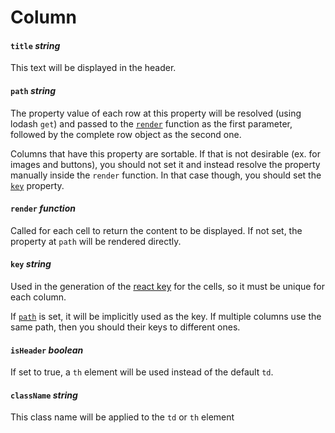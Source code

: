 # Column

#### `title` *string*

This text will be displayed in the header.

#### `path` *string*

The property value of each row at this property will be resolved (using lodash `get`) and passed to the [`render`](#render-function) function as the first parameter, followed by the complete row object as the second one.

Columns that have this property are sortable. If that is not desirable (ex. for images and buttons), you should not set it and instead resolve the property manually inside the `render` function. In that case though, you should set the [`key`](#key-string) property.

#### `render`  *function*

Called for each cell to return the content to be displayed. If not set, the property at `path` will be rendered directly.

#### `key` *string*

Used in the generation of the [react key](](https://reactjs.org/docs/lists-and-keys.html#keys)) for the cells, so it must be unique for each column.

If [`path`](#path-string) is set, it will be implicitly used as the key. If multiple columns use the same path, then you should their keys to different ones.

#### `isHeader` *boolean*

If set to true, a `th` element will be used instead of the default `td`.

####  `className` *string*

This class name will be applied to the `td` or `th` element